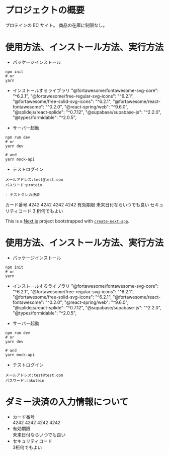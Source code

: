 # プロジェクトの概要


プロテインの EC サイト。
商品の在庫に制限なし。

# 使用方法、インストール方法、実行方法

- パッケージインストール

```
npm init
# or
yarn
```

- インストールするライブラリ
  "@fortawesome/fontawesome-svg-core": "^6.2.1",
  "@fortawesome/free-regular-svg-icons": "^6.2.1",
  "@fortawesome/free-solid-svg-icons": "^6.2.1",
  "@fortawesome/react-fontawesome": "^0.2.0",
  "@react-spring/web": "^9.6.0",
  "@splidejs/react-splide": "^0.7.12",
  "@supabase/supabase-js": "^2.2.0",
  "@types/formidable": "^2.0.5",

- サーバー起動

```
npm run dev
# or
yarn dev
```

```
# and
yarn mock-api
```

- テストログイン

```
メールアドレス:test@test.com
パスワード:protein

- テストクレカ決済

```

カード番号
4242 4242 4242 4242
有効期限
未来日付ならいつでも良い
セキュリティコード
3 桁何でもよい

This is a [Next.js](https://nextjs.org/) project bootstrapped with [`create-next-app`](https://github.com/vercel/next.js/tree/canary/packages/create-next-app).



# 使用方法、インストール方法、実行方法
- パッケージインストール
```
npm init
# or
yarn
```

- インストールするライブラリ
"@fortawesome/fontawesome-svg-core": "^6.2.1",
"@fortawesome/free-regular-svg-icons": "^6.2.1",
"@fortawesome/free-solid-svg-icons": "^6.2.1",
"@fortawesome/react-fontawesome": "^0.2.0",
"@react-spring/web": "^9.6.0",
"@splidejs/react-splide": "^0.7.12",
"@supabase/supabase-js": "^2.2.0",
"@types/formidable": "^2.0.5",

- サーバー起動
```
npm run dev
# or
yarn dev
```

```
# and
yarn mock-api
```

- テストログイン
```
メールアドレス:test@test.com
パスワード:rakutein
```


# ダミー決済の入力情報について
- カード番号<br>
 4242 4242 4242 4242
- 有効期限<br>
 未来日付ならいつでも良い
- セキュリティコード<br>
 3桁何でもよい

